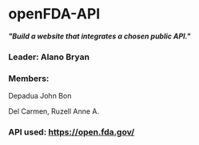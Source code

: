 # openFDA-API
***"Build a website that integrates a chosen public API."***
### Leader: Alano Bryan
### Members:
Depadua John Bon

Del Carmen, Ruzell Anne A.
### API used: https://open.fda.gov/
